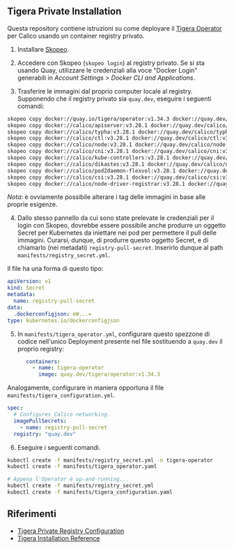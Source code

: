 ## Tigera Private Installation

Questa repository contiene istruzioni su come deployare il [Tigera Operator](https://github.com/tigera/operator) per Calico usando un container registry privato.

1. Installare [Skopeo](https://github.com/containers/skopeo).
2. Accedere con Skopeo (`skopeo login`) al registry privato. Se si sta usando Quay, utilizzare le credenziali alla voce "Docker Login" generabili in *Account Settings > Docker CLI and Applications*.

3. Trasferire le immagini dal proprio computer locale al registry. Supponendo che il registry privato sia `quay.dev`, eseguire i seguenti comandi:

```bash
skopeo copy docker://quay.io/tigera/operator:v1.34.3 docker://quay.dev/tigera/operator:v1.34.3
skopeo copy docker://calico/apiserver:v3.28.1 docker://quay.dev/calico/apiserver:v3.28.1
skopeo copy docker://calico/typha:v3.28.1 docker://quay.dev/calico/typha:v3.28.1
skopeo copy docker://calico/ctl:v3.28.1 docker://quay.dev/calico/ctl:v3.28.1
skopeo copy docker://calico/node:v3.28.1 docker://quay.dev/calico/node:v3.28.1
skopeo copy docker://calico/cni:v3.28.1 docker://quay.dev/calico/cni:v3.28.1
skopeo copy docker://calico/kube-controllers:v3.28.1 docker://quay.dev/calico/kube-controllers:v3.28.1
skopeo copy docker://calico/dikastes:v3.28.1 docker://quay.dev/calico/dikastes:v3.28.1
skopeo copy docker://calico/pod2daemon-flexvol:v3.28.1 docker://quay.dev/calico/pod2daemon-flexvol:v3.28.1
skopeo copy docker://calico/csi:v3.28.1 docker://quay.dev/calico/csi:v3.28.1
skopeo copy docker://calico/node-driver-registrar:v3.28.1 docker://quay.dev/calico/node-driver-registrar:v3.28.1
```

*Nota*: è ovviamente possibile alterare i tag delle immagini in base alle proprie esigenze.

4. Dallo stesso pannello da cui sono state prelevate le credenziali per il login con Skopeo, dovrebbe essere possibile anche produrre un oggetto Secret per Kubernetes da iniettare nei pod per permettere il pull delle immagini. Curarsi, dunque, di produrre questo oggetto Secret, e di chiamarlo (nei metadati) `registry-pull-secret`. Inserirlo dunque al path `manifests/registry_secret.yml`.

Il file ha una forma di questo tipo:
```yaml
apiVersion: v1
kind: Secret
metadata:
  name: registry-pull-secret
data:
  .dockerconfigjson: eW...=
type: kubernetes.io/dockerconfigjson
```

5. In `manifests/tigera_operator.yml`, configurare questo spezzone di codice nell'unico Deployment presente nel file sostituendo a `quay.dev` il proprio registry:

```yaml
      containers:
        - name: tigera-operator
          image: quay.dev/tigera/operator:v1.34.3
```

Analogamente, configurare in maniera opportuna il file `manifests/tigera_configuration.yml`.

```yaml
spec:
  # Configures Calico networking.
  imagePullSecrets:
    - name: registry-pull-secret
  registry: "quay.dev"
```

6. Eseguire i seguenti comandi.

```bash
kubectl create -f manifests/registry_secret.yml -n tigera-operator
kubectl create -f manifests/tigera_operator.yaml

# Appena l'Operator è up-and-running...
kubectl create -f manifests/registry_secret.yml
kubectl create -f manifests/tigera_configuration.yaml
```

## Riferimenti

- [Tigera Private Registry Configuration](https://docs.tigera.io/calico/latest/operations/image-options/alternate-registry)
- [Tigera Installation Reference](https://docs.tigera.io/calico/latest/reference/installation/api#operator.tigera.io/v1.Image)